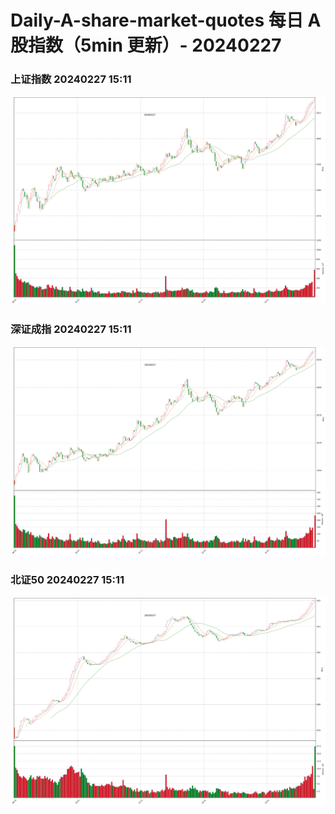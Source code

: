 
# Daily-A-share-market-quotes 每日 A 股指数（5min 更新）- 20240227

### 上证指数 20240227 15:11
![](./fig/2024/2/20240227-sh000001.png)

### 深证成指 20240227 15:11
![](./fig/2024/2/20240227-sz399001.png)

### 北证50 20240227 15:11
![](./fig/2024/2/20240227-bj899050.png)
